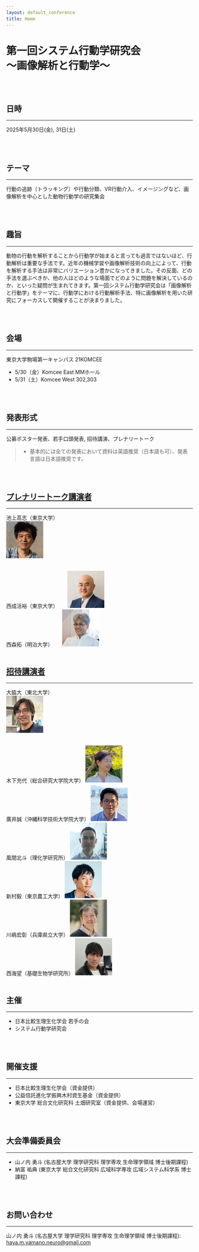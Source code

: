 ```yaml
---
layout: default_conference
title: Home
---
```

# 第一回システム行動学研究会 <br> 〜画像解析と行動学〜

<br>
<br>

## 日時
***
2025年5月30日(金), 31日(土)

<br>
<br>

## テーマ
***
行動の追跡（トラッキング）や行動分類、VR行動介入、イメージングなど、画像解析を中心とした動物行動学の研究集会

<br>
<br>

## 趣旨
***
動物の行動を解析することから行動学が始まると言っても過言ではないほど、行動解析は重要な手法です。近年の機械学習や画像解析技術の向上によって、行動を解析する手法は非常にバリエーション豊かになってきました。その反面、どの手法を選ぶべきか、他の人はどのような場面でどのように問題を解決しているのか、といった疑問が生まれてきます。第一回システム行動学研究会は「画像解析と行動学」をテーマに、行動学における行動解析手法、特に画像解析を用いた研究にフォーカスして開催することが決まりました。

<br>
<br>

## 会場
***
東京大学駒場第一キャンパス 21KOMCEE
  - 5/30（金）Komcee East MMホール
  - 5/31（土）Komcee West 302,303

<br>
<br>


## 発表形式
***
公募ポスター発表、若手口頭発表, 招待講演、プレナリートーク

> - 基本的には全ての発表において資料は英語推奨（日本語も可）、発表言語は日本語推奨です。

<br>
<br>

## [プレナリートーク講演者](/conference01_invited_talk.md)  
***

池上高志（東京大学）   
<img src="/event_01/images/池上高志.jpg" width="100px">  

<br>
西成活裕（東京大学）　　
<img src="/event_01/images/西成活裕.jpeg" width="100px">  

<br>
西森拓（明治大学）　　
<img src="/event_01/images/西森拓.png" width="100px">  


<br>
<br>

## [招待講演者](/conference01_plenary_talk.md)
***
大脇大（東北大学）  
<img src="/event_01/images/大脇大.png" width="100px">  

<br>
木下充代（総合研究大学院大学）  
<img src="/event_01/images/木下充代.png" width="100px">  

<br>
廣井誠（沖縄科学技術大学院大学）  
<img src="/event_01/images/廣井誠.jpg" width="100px">  

<br>
風間北斗（理化学研究所）  
<img src="/event_01/images/風間北斗.jpg" width="100px">  

<br>
新村毅（東京農工大学）  
<img src="/event_01/images/新村毅.jpg" width="100px">  

<br>
川嶋宏彰（兵庫県立大学）  
<img src="/event_01/images/川嶋宏彰.png" width="100px">  

<br>
西海望（基礎生物学研究所）   
<img src="/event_01/images/西海望.png" width="100px">  

<br>
<br>

## 主催
***
- 日本比較生理生化学会 若手の会
- システム行動学研究会

<br>
<br>

## 開催支援
***
- 日本比較生理生化学会（資金提供）
- 公益信託進化学振興木村資生基金（資金提供）
- 東京大学 総合文化研究科 土畑研究室（資金提供、会場運営）

<br>
<br>

## 大会準備委員会
***
- 山ノ内 勇斗 (名古屋大学 理学研究科 理学専攻 生命理学領域 博士後期課程)
- 納富 祐典 (東京大学 総合文化研究科 広域科学専攻 広域システム科学系 博士課程)

<br>
<br>

## お問い合わせ
***

山ノ内 勇斗 (名古屋大学 理学研究科 理学専攻 生命理学領域 博士後期課程): haya.m.yamano.neuro@gmail.com
